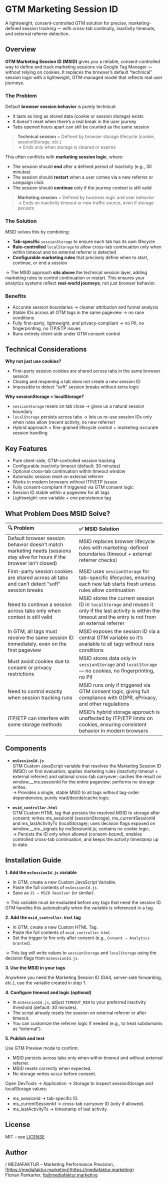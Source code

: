 # GTM Marketing Session ID

A lightweight, consent-controlled GTM solution for precise, marketing-defined session tracking — with cross-tab continuity, inactivity timeouts, and external referrer detection.

## Overview

**GTM Marketing Session ID (MSID)** gives you a reliable, consent-controlled way to define and track marketing sessions via Google Tag Manager — without relying on cookies. It replaces the browser’s default “technical” session logic with a lightweight, GTM-managed model that reflects real user journeys.

### The Problem

Default **browser session behavior** is purely technical:

* It lasts as long as stored data (cookie or session storage) exists
* It doesn’t reset when there’s a real break in the user journey
* Tabs opened hours apart can still be counted as the same session

> **Technical session** = Defined by browser storage lifecycle (cookie, sessionStorage, etc.) <br>→ Ends only when storage is cleared or expires

This often conflicts with **marketing session logic**, where:

* The session should **end** after a defined period of inactivity (e.g., 30 minutes)
* The session should **restart** when a user comes via a new referrer or campaign click
* The session should **continue** only if the journey context is still valid

> **Marketing session** = Defined by business logic and user behavior <br>→ Ends on inactivity timeout or new traffic source, even if storage persists

### The Solution

MSID solves this by combining:

* **Tab-specific** `sessionStorage` to ensure each tab has its own lifecycle
* **Rule-controlled** `localStorage` to allow cross-tab continuation only when within timeout and no external referrer is detected
* **Configurable marketing rules** that precisely define when to start, continue, or end a session

 → The MSID approach **sits above** the technical session layer, adding marketing rules to control continuation or restart. This ensures your analytics systems reflect **real-world journeys**, not just browser behavior.

### Benefits

* Accurate session boundaries → cleaner attribution and funnel analysis
* Stable IDs across all GTM tags in the same pageview → no race conditions
* Fully first-party, lightweight, and privacy-compliant → no PII, no fingerprinting, no ITP/ETP issues
* Runs entirely client-side under GTM consent control

## Technical Considerations

**Why not just use cookies?**

* First-party session cookies are shared across tabs in the same browser session
* Closing and reopening a tab does not create a new session ID
* Impossible to detect “soft” session breaks without extra logic

**Why sessionStorage + localStorage?**

* `sessionStorage` resets on tab close → gives us a natural session boundary
* `localStorage` persists across tabs → lets us re-use session IDs only when rules allow (recent activity, no new referrer)
* Hybrid approach = fine-grained lifecycle control + marketing-accurate session handling

## Key Features

* Pure client-side, GTM-controlled session tracking
* Configurable inactivity timeout (default: 30 minutes)
* Optional cross-tab continuation within timeout window
* Automatic session reset on external referrer
* Works in modern browsers without ITP/ETP issues
* Fully consent-compliant if triggered via GTM consent logic
* Session ID stable within a pageview for all tags
* Lightweight: one variable + one persistence tag

## What Problem Does MSID Solve?

| 🔍 Problem | ✅ MSID Solution |
|:------------|:-----------------|
| Default browser session behavior doesn’t match marketing needs (sessions stay alive for hours if the browser isn’t closed) | MSID replaces browser lifecycle rules with marketing-defined boundaries (timeout + external referrer checks) |
| First-party session cookies are shared across all tabs and can’t detect “soft” session breaks | MSID uses `sessionStorage` for tab-specific lifecycles, ensuring each new tab starts fresh unless rules allow continuation |
| Need to continue a session across tabs only when context is still valid | MSID stores the current session ID in `localStorage` and reuses it only if the last activity is within the timeout and the entry is not from an external referrer |
| In GTM, all tags must receive the same session ID immediately, even on the first pageview | MSID exposes the session ID via a central GTM variable so it’s available to all tags without race conditions |
| Must avoid cookies due to consent or privacy restrictions | MSID stores data only in `sessionStorage` and `localStorage` — no cookies, no fingerprinting, no PII |
| Need to control exactly when session tracking runs | MSID runs only if triggered via GTM consent logic, giving full compliance with GDPR, ePrivacy, and other regulations |
| ITP/ETP can interfere with some storage methods | MSID’s hybrid storage approach is unaffected by ITP/ETP limits on cookies, ensuring consistent behavior in modern browsers |

## Components

* **`msSessionId.js`**<br>
GTM Custom JavaScript variable that resolves the Marketing Session ID (MSID) on first evaluation; applies marketing rules (inactivity timeout + external referrer) and optional cross-tab carryover; caches the result on window.__ms.sessionId for the entire pageview; performs no storage writes.<br>
→ Provides a single, stable MSID to all tags without tag-order dependencies; purely read/decide/cache logic.

* **`msid_controller.html`**<br>
GTM Custom HTML tag that persists the resolved MSID to storage after consent; writes ms_sessionId (sessionStorage), ms_currentSessionId and ms_lastActivityTs (localStorage); uses decision flags exposed on window.__ms._signals by msSessionId.js; contains no cookie logic.<br>
→ Persists the ID only when allowed (consent-bound), enables controlled cross-tab continuation, and keeps the activity timestamp up to date.

## Installation Guide

**1. Add the `msSessionId.js` variable**<br>

- In GTM, create a new Custom JavaScript Variable.
- Paste the full contents of `msSessionId.js`.
- Save as `JS – MSID Resolver` (or similar).

→ This variable must be evaluated before any tags that need the session ID. GTM handles this automatically when the variable is referenced in a tag.

**2. Add the `msid_controller.html` tag**<br>

- In GTM, create a new Custom HTML Tag.
- Paste the full contents of `msid_controller.html`.
- Set the trigger to fire only after consent (e.g., `Consent – Analytics Granted`).

→ This tag will write values to `sessionStorage` and `localStorage` using the decision flags from `msSessionId.js`.

**3. Use the MSID in your tags**<br>

Anywhere you need the Marketing Session ID (GA4, server-side forwarding, etc.), use the variable created in step 1.

**4. Configure timeout and logic (optional)**<br>

- In `msSessionId.js`, adjust `TIMEOUT_MIN` to your preferred inactivity threshold (default: 30 minutes).
- The script already resets the session on external referrer or after timeout.
- You can customize the referrer logic if needed (e.g., to treat subdomains as “external”).

**5. Publish and test**

Use GTM Preview mode to confirm:

- MSID persists across tabs only when within timeout and without external referrer.
- MSID resets correctly when expected.
- No storage writes occur before consent.

Open DevTools → Application → Storage to inspect sessionStorage and localStorage values:

- ms_sessionId → tab-specific ID.
- ms_currentSessionId → cross-tab carryover ID (only if allowed).
- ms_lastActivityTs → timestamp of last activity.

## License

MIT – see [LICENSE](./LICENSE)

## Author

/ MEDIAFAKTUR – Marketing Performance Precision, [https://mediafaktur.marketing](https://mediafaktur.marketing)  
Florian Pankarter, [fp@mediafaktur.marketing](mailto:fp@mediafaktur.marketing)
